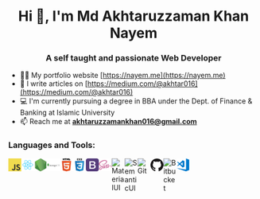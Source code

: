 <h1 align="center">Hi 👋, I'm Md Akhtaruzzaman Khan Nayem</h1>
<h3 align="center">A self taught and passionate Web Developer</h3>

- 👨‍💻 My portfolio website [https://nayem.me](https://nayem.me)
- 📝 I write articles on [https://medium.com/@akhtar016](https://medium.com/@akhtar016)
- 💻 I'm currently pursuing a degree in BBA under the Dept. of Finance & Banking at Islamic University
- 📫 Reach me at **akhtaruzzamankhan016@gmail.com**



### Languages and Tools:
[<img align="left" alt="JavaScript" width="26px" src="https://raw.githubusercontent.com/github/explore/master/topics/javascript/javascript.png" />](https://nayem.me)
[<img align="left" alt="ReactJs" width="26px" src="https://raw.githubusercontent.com/github/explore/master/topics/react/react.png" />](https://nayem.me)
[<img align="left" alt="Node.js" width="26px" src="https://raw.githubusercontent.com/github/explore/master/topics/nodejs/nodejs.png" />](https://nayem.me) 
[<img align="left" alt="MongoDB" width="26px" src="https://raw.githubusercontent.com/github/explore/master/topics/mongodb/mongodb.png" />](https://nayem.me)

[<img align="left" alt="HTML5" width="26px" src="https://raw.githubusercontent.com/github/explore/master/topics/html/html.png" />](https://nayem.me)
[<img align="left" alt="CSS3" width="26px" src="https://raw.githubusercontent.com/github/explore/master/topics/css/css.png" />](https://nayem.me)
[<img align="left" alt="Bootstrap" width="26px" src="https://raw.githubusercontent.com/github/explore/master/topics/bootstrap/bootstrap.png" />](https://nayem.me)
[<img align="left" alt="Sass" width="26px" src="https://raw.githubusercontent.com/github/explore/master/topics/sass/sass.png" />](https://nayem.me)

[<img align="left" alt="MaterialUI" width="26px" src="https://cdn.jsdelivr.net/npm/simple-icons@3.6.0/icons/material-ui.svg" />](https://nayem.me) 
[<img align="left" alt="SemanticUI" width="26px" src="https://semantic-ui.com/images/logo.png" />](https://nayem.me) 

[<img align="left" alt="Git" width="26px" src="https://git-scm.com/images/logo@2x.png" />](https://nayem.me)
[<img align="left" alt="GitHub" width="26px" src="https://raw.githubusercontent.com/github/explore/master/topics/github/github.png" />](https://nayem.me)
[<img align="left" alt="Bitbucket" width="26px" src="https://wac-cdn.atlassian.com/dam/jcr:c942540c-53ae-4357-bffa-ed37739d71b0/bitbucket-atlassian-logo.svg?cdnVersion=1246" />](https://nayem.me)

[<img align="left" alt="Visual Studio Code" width="26px" src="https://raw.githubusercontent.com/github/explore/master/topics/visual-studio-code/visual-studio-code.png" />](https://nayem.me)

<br />
<br />



<!--[<img align="left" alt="SQL" width="26px" src="https://raw.githubusercontent.com/github/explore/master/topics/sql/sql.png" />](https://nayem.me) -->
<!--[<img align="left" alt="Webstorm" width="26px" src="https://cdn.jsdelivr.net/npm/simple-icons@3.6.0/icons/webstorm.svg" />](https://nayem.me) -->
<!-- [<img align="left" alt="Gatsby" width="26px" src="https://raw.githubusercontent.com/github/explore/master/topics/gatsby/gatsby.png" />](https://proarif.com) -->
<!-- [<img align="left" alt="GraphQL" width="26px" src="https://raw.githubusercontent.com/github/explore/master/topics/graphql/graphql.png" />](https://proarif.com) -->
<!-- [<img align="left" alt="Deno" width="26px" src="https://raw.githubusercontent.com/github/explore/master/topics/deno/deno.png" />](https://proarif.com) -->
<!--[<img align="left" alt="MySQL" width="26px" src="https://raw.githubusercontent.com/github/explore/master/topics/mysql/mysql.png" />](https://nayem.me) -->
<!-- [<img align="left" alt="GitLab" width="26px" src="https://cdn.jsdelivr.net/npm/simple-icons@v3/icons/gitlab.svg" />](https://nayem.me)  -->
<!--[<img align="left" alt="Terminal" width="26px" src="https://raw.githubusercontent.com/github/explore/master/topics/terminal/terminal.png" />](https://nayem.me) -->
